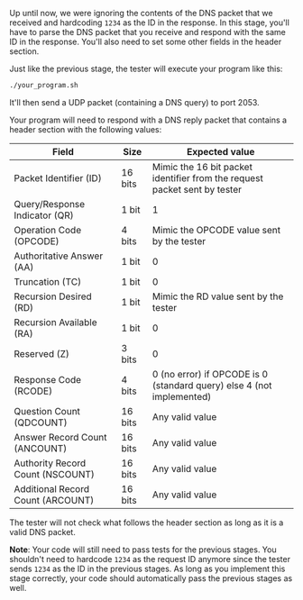 Up until now, we were ignoring the contents of the DNS packet that we received and hardcoding `1234` as the ID in the response. In
this stage, you'll have to parse the DNS packet that you receive and respond with the same ID in the response. You'll also need to set
some other fields in the header section.

Just like the previous stage, the tester will execute your program like this:

```bash
./your_program.sh
```

It'll then send a UDP packet (containing a DNS query) to port 2053.

Your program will need to respond with a DNS reply packet that contains a header section with the following values:

| Field                              | Size    | Expected value                                                              |
| ---------------------------------- | ------- | --------------------------------------------------------------------------- |
| Packet Identifier (ID)             | 16 bits | Mimic the 16 bit packet identifier from the request packet sent by tester   |
| Query/Response Indicator (QR)      | 1 bit   | 1                                                                           |
| Operation Code (OPCODE)            | 4 bits  | Mimic the OPCODE value sent by the tester                                   |
| Authoritative Answer (AA)          | 1 bit   | 0                                                                           |
| Truncation (TC)                    | 1 bit   | 0                                                                           |
| Recursion Desired (RD)             | 1 bit   | Mimic the RD value sent by the tester                                       |
| Recursion Available (RA)           | 1 bit   | 0                                                                           |
| Reserved (Z)                       | 3 bits  | 0                                                                           |
| Response Code (RCODE)              | 4 bits  | 0 (no error) if OPCODE is 0 (standard query) else 4 (not implemented)       |
| Question Count (QDCOUNT)           | 16 bits | Any valid value                                                             |
| Answer Record Count (ANCOUNT)      | 16 bits | Any valid value                                                             |
| Authority Record Count (NSCOUNT)   | 16 bits | Any valid value                                                             |
| Additional Record Count (ARCOUNT)  | 16 bits | Any valid value                                                             |

The tester will not check what follows the header section as long as it is a valid DNS packet.

**Note**: Your code will still need to pass tests for the previous stages. You shouldn't need to hardcode `1234` as the request ID anymore
since the tester sends `1234` as the ID in the previous stages. As long as you implement this stage correctly, your code should automatically pass
the previous stages as well.